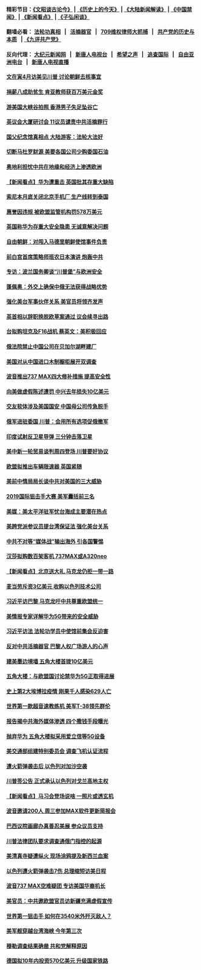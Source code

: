 #### 精彩节目：[《文昭谈古论今》](http://134.209.198.168/wenzhao) | [《历史上的今天》](http://134.209.198.168/today-in-history) | [《大陆新闻解读》](http://134.209.198.168/ntdtv-comedy) | [《中国禁闻》](http://134.209.198.168/ntdtv-news) | [《新闻看点》](http://134.209.198.168/news-insight) | [《子弘闲谈》](http://134.209.198.168/zihongxiantan/) 

  #### 翻墙必看： [法轮功真相](http://134.209.198.168:10000/videos/truth.html) &nbsp;&nbsp;|&nbsp;&nbsp; [活摘器官](http://134.209.198.168:10000/videos/res/Organs/) &nbsp;&nbsp;|&nbsp;&nbsp; [709维权律师大抓捕](http://134.209.198.168:10000/videos/709/) &nbsp;&nbsp;|&nbsp;&nbsp; [共产党的历史与本质](http://134.209.198.168:10000/videos/ccp.html) &nbsp;&nbsp;| [《九评共产党》](http://134.209.198.168:10000/videos/jiuping/) 

#### 反向代理： [大纪元新闻网](http://134.209.198.168:10080/) &nbsp;&nbsp;|&nbsp;&nbsp; [新唐人电视台](http://134.209.198.168:8000/) &nbsp;&nbsp;|&nbsp;&nbsp; [希望之声](http://134.209.198.168:8200/) &nbsp;&nbsp;|&nbsp;&nbsp; [追查国际](http://134.209.198.168:10010/) &nbsp;&nbsp;|&nbsp;&nbsp; [自由亚洲电台](http://134.209.198.168:9800/) &nbsp;&nbsp;|&nbsp;&nbsp; [新唐人电视直播](http://134.209.198.168/) 

#### [文在寅4月访美见川普 讨论朝鲜去核事宜](../pages/nsc418/n11148476.md?t=03290937) 

#### [捐薪八成助贫生 肯亚教师获百万美元金奖](../pages/nsc418/n11148002.md?t=03290937) 

#### [游美国大峡谷拍照 香港男子失足坠谷亡](../pages/nsc418/n11147271.md?t=03290937) 

#### [英议会大厦研讨会 11议员谴责中共活摘罪行](../pages/nsc418/n11147307.md?t=03290937) 

#### [国父纪念馆真相点 大陆游客：法轮大法好](../pages/nsc418/n11146855.md?t=03290937) 

#### [切断马杜罗财源 美要各国公司少购委国石油](../pages/nsc418/n11147170.md?t=03290937) 

#### [奥地利担忧中共在地缘和经济上渗透欧洲](../pages/nsc418/n11147131.md?t=03290937) 

#### [【新闻看点】华为遭重击 英国批其存重大缺陷](../pages/nsc418/n11146848.md?t=03290937) 

#### [索尼本月底关闭北京手机厂 生产线转到泰国](../pages/nsc418/n11146898.md?t=03290937) 

#### [惠誉因违规 被欧盟监管机构罚578万美元](../pages/nsc418/n11146571.md?t=03290937) 

#### [英国称华为存重大安全隐患 无诚意解决问题](../pages/nsc418/n11146736.md?t=03290937) 

#### [自由朝鲜：对闯入马德里朝鲜使馆事件负责](../pages/nsc418/n11145851.md?t=03290937) 

#### [前白宫首席策略师班农日本演讲 炮轰中共](../pages/nsc418/n11145680.md?t=03290937) 

#### [专访：波兰国务卿谈“川普堡”与欧洲安全](../pages/nsc418/n11144470.md?t=03290937) 

#### [蓬佩奥：外交上确保中俄无法获得战略优势](../pages/nsc418/n11144977.md?t=03290937) 

#### [强化美台军事伙伴关系 美官员将领齐发声](../pages/nsc418/n11144937.md?t=03290937) 

#### [英首相以辞职换脱欧草案通过 议会续寻出路](../pages/nsc418/n11144731.md?t=03290937) 

#### [台拟购坦克及F16战机 蔡英文：美积极回应](../pages/nsc418/n11144759.md?t=03290937) 

#### [俄法院禁止中国公司在贝加尔湖畔建厂](../pages/nsc418/n11144697.md?t=03290937) 

#### [美国对从中国进口木制橱柜展开双调查](../pages/nsc418/n11144673.md?t=03290937) 

#### [波音推出737 MAX四大修补措施 提高安全性](../pages/nsc418/n11144521.md?t=03290937) 

#### [向美做虚假陈述遭罚 中兴去年损失10亿美元](../pages/nsc418/n11144356.md?t=03290937) 

#### [交友软体涉及美国国安 中国母公司传急脱手](../pages/nsc418/n11144181.md?t=03290937) 

#### [俄军进驻委国 川普：会用所有选项促俄撤军](../pages/nsc418/n11144268.md?t=03290937) 

#### [印度试射反卫星导弹 三分钟击落卫星](../pages/nsc418/n11144027.md?t=03290937) 

#### [美中新一轮贸易谈判周四登场 川普要好协议](../pages/nsc418/n11144151.md?t=03290937) 

#### [欧盟拟推出车辆限速器 英国紧随](../pages/nsc418/n11143685.md?t=03290937) 

#### [美前中情局局长谈中共对美国的三大威胁](../pages/nsc418/n11143495.md?t=03290937) 

#### [2019国际狙击手大赛 美军囊括前三名](../pages/nsc418/n11143339.md?t=03290937) 

#### [美媒：美太平洋驻军忧台海成主要潜在热点](../pages/nsc418/n11142846.md?t=03290937) 

#### [美跨党派参议员提台湾保证法 强化美台关系](../pages/nsc418/n11142602.md?t=03290937) 

#### [中共不对等“媒体战”输出海外 引各国警惕](../pages/nsc418/n11141857.md?t=03290937) 

#### [汉莎拟购数百架客机 737MAX或A320neo](../pages/nsc418/n11141877.md?t=03290937) 

#### [【新闻看点】北京送大礼 马克龙仍拒一带一路](../pages/nsc418/n11141442.md?t=03290937) 

#### [麦当劳斥资3亿美元 收购以色列技术公司](../pages/nsc418/n11141614.md?t=03290937) 

#### [习近平访巴黎 马克龙吁中共尊重欧盟统一](../pages/nsc418/n11141400.md?t=03290937) 

#### [美情报专家详解华为5G带来的安全威胁](../pages/nsc418/n11141562.md?t=03290937) 

#### [习近平访法 法轮功学员中使馆前集会反迫害](../pages/nsc418/n11140913.md?t=03290937) 

#### [反对中共活摘器官 巴黎人权广场游人的心声](../pages/nsc418/n11141160.md?t=03290937) 

#### [建美墨边境墙 五角大楼首拨10亿美元](../pages/nsc418/n11141035.md?t=03290937) 

#### [五角大楼：与欧盟国讨论禁华为5G正取得进展](../pages/nsc418/n11141169.md?t=03290937) 

#### [史上第2大埃博拉疫情 刚果千人感染629人亡](../pages/nsc418/n11140915.md?t=03290937) 

#### [世界第一款超音速教练机 美军T-38领先群伦](../pages/nsc418/n11140925.md?t=03290937) 

#### [报告揭中共海外媒体渗透 四个撒钱手段曝光](../pages/nsc418/n11139646.md?t=03290937) 

#### [抛弃华为 五角大楼拟采用爱立信等5G设备](../pages/nsc418/n11140051.md?t=03290937) 

#### [美交通部组建特别委员会 调查飞机认证流程](../pages/nsc418/n11139656.md?t=03290937) 

#### [遭火箭弹袭击后 以色列对加沙空袭](../pages/nsc418/n11139379.md?t=03290937) 

#### [川普签公告 正式承认以色列对戈兰高地主权](../pages/nsc418/n11139451.md?t=03290937) 

#### [【新闻看点】马习会登场说啥 一照片或透玄机](../pages/nsc418/n11139207.md?t=03290937) 

#### [波音邀请200人 周三参加MAX软件更新简报会](../pages/nsc418/n11138787.md?t=03290937) 

#### [巴西议院画廊办真善忍美展 参众议员支持](../pages/nsc418/n11138636.md?t=03290937) 

#### [川普法律团队要求调查通俄门指控的起源](../pages/nsc418/n11138801.md?t=03290937) 

#### [美清真寺疑遭纵火 现场涂鸦提及新西兰血案](../pages/nsc418/n11138671.md?t=03290937) 

#### [以色列遭火箭弹袭击7伤 总理缩短访美日程](../pages/nsc418/n11138626.md?t=03290937) 

#### [波音737 MAX空难疑团 专访美国华裔机长](../pages/nsc418/n11135735.md?t=03290937) 

#### [美官员：中共邀欧盟官员访新疆充满虚假宣传](../pages/nsc418/n11138299.md?t=03290937) 

#### [世界第一狙击手 如何在3540米外歼灭敌人？](../pages/nsc418/n11138361.md?t=03290937) 

#### [美军舰穿越台湾海峡 今年第三次](../pages/nsc418/n11138053.md?t=03290937) 

#### [穆勒调查结果确凿 共和党解释原因](../pages/nsc418/n11137422.md?t=03290937) 

#### [德国拟10年内投资570亿美元 升级国家铁路](../pages/nsc418/n11137200.md?t=03290937) 

